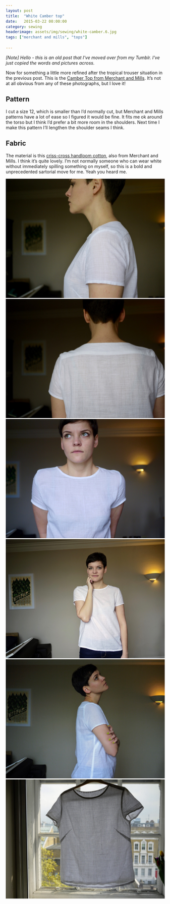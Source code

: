 ```yaml
---
layout: post
title:  "White Camber top"
date:   2015-03-22 00:00:00
category: sewing
headerimage: assets/img/sewing/white-camber.6.jpg
tags: ["merchant and mills", "tops"]

---
```


_[Note] Hello - this is an old post that I've moved over from my Tumblr. I've just copied the words and pictures across._

Now for something a little more refined after the tropical trouser situation in the previous post. This is the [Camber Top from Merchant and Mills](https://merchantandmills.com/store/patterns/the-camber-set/). It’s not at all obvious from any of these photographs, but I love it!

## Pattern
I cut a size 12, which is smaller than I’d normally cut, but Merchant and Mills patterns have a lot of ease so I figured it would be fine. It fits me ok around the torso but I think I’d prefer a bit more room in the shoulders. Next time I make this pattern I’ll lengthen the shoulder seams I think.

## Fabric
The material is this [criss-cross handloom cotton](https://merchantandmills.com/products/cotton/handloom-criss-cross-cotton/), also from Merchant and Mills. I think it’s quite lovely. I’m not normally someone who can wear white without immediately spilling something on myself, so this is a bold and unprecedented sartorial move for me. Yeah you heard me.

![White camber 1](/assets/img/sewing/white-camber.1.jpg)
![White camber 1](/assets/img/sewing/white-camber.2.jpg)
![White camber 1](/assets/img/sewing/white-camber.3.jpg)
![White camber 1](/assets/img/sewing/white-camber.4.jpg)
![White camber 1](/assets/img/sewing/white-camber.5.jpg)
![White camber 1](/assets/img/sewing/white-camber.6.jpg)
